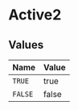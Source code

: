 # Active2


## Values

| Name    | Value   |
| ------- | ------- |
| `TRUE`  | true    |
| `FALSE` | false   |